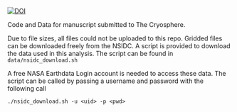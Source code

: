 [![DOI](https://zenodo.org/badge/DOI/10.5281/zenodo.15530868.svg)](https://doi.org/10.5281/zenodo.15530868)

Code and Data for manuscript submitted to The Cryosphere.

Due to file sizes, all files could not be uploaded to this repo.
Gridded files can be downloaded freely from the NSIDC. A script is provided to download the data used in this analysis. The script can be found in `data/nsidc_download.sh`

A free NASA Earthdata Login account is needed to access these data.
The script can be called by passing a username and password with the following call


```./nsidc_download.sh -u <uid> -p <pwd>```
